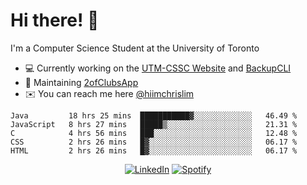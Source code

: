 # Hi there! 👋
I'm a Computer Science Student at the University of Toronto

- 💻 Currently working on the [UTM-CSSC Website](https://github.com/UTM-CSSC) and [BackupCLI](https://github.com/BackupHub/BackupCLI)
- 🔨 Maintaining [2ofClubsApp](https://github.com/2ofClubsApp)
- ✉️ You can reach me here [@hiimchrislim](mailto:hello@hiimchrislim.co)

<!--START_SECTION:waka-->
```text
Java         18 hrs 25 mins  ███████████▓░░░░░░░░░░░░░   46.49 % 
JavaScript   8 hrs 27 mins   █████▒░░░░░░░░░░░░░░░░░░░   21.31 % 
C            4 hrs 56 mins   ███░░░░░░░░░░░░░░░░░░░░░░   12.48 % 
CSS          2 hrs 26 mins   █▓░░░░░░░░░░░░░░░░░░░░░░░   06.17 % 
HTML         2 hrs 26 mins   █▓░░░░░░░░░░░░░░░░░░░░░░░   06.17 % 
```
<!--END_SECTION:waka-->

<div align="center">
<a href="https://www.linkedin.com/in/hiimchrislim" target="_blank"><img src="https://img.shields.io/badge/LinkedIn-%230077B5.svg?&style=flat-square&logo=linkedin&logoColor=white" alt="LinkedIn"></a>
<a href="https://open.spotify.com/user/clim1231" target="_blank"><img src="https://img.shields.io/badge/Spotify-%231ED760.svg?&style=flat-square&logo=spotify&logoColor=white" alt="Spotify"></a>

</div>
